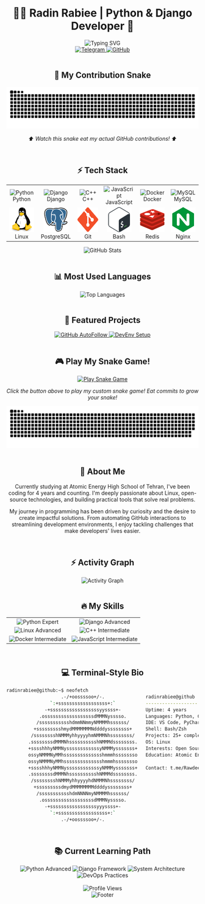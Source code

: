 # <div align="center">👨‍💻 Radin Rabiee | Python & Django Developer 🐍</div>

<div align="center">
  <img src="https://readme-typing-svg.herokuapp.com?font=Fira+Code&size=25&duration=3000&pause=1000&center=true&vCenter=true&random=false&width=435&lines=Python+Developer;Linux+Enthusiast;Open+Source+Advocate;Problem+Solver" alt="Typing SVG" />
</div>

<div align="center">
  <a href="https://t.me/Rawdeen">
    <img src="https://img.shields.io/badge/Telegram-2CA5E0?style=for-the-badge&logo=telegram&logoColor=white" alt="Telegram" />
  </a>
  <a href="https://github.com/RadinRabiee">
    <img src="https://img.shields.io/badge/GitHub-100000?style=for-the-badge&logo=github&logoColor=white" alt="GitHub" />
  </a>
</div>

<br />

## <div align="center">🐍 My Contribution Snake</div>

<div align="center">
  <!-- This will display your actual contributions with a styled snake -->
  <picture>
    <source media="(prefers-color-scheme: dark)" srcset="https://raw.githubusercontent.com/RadinRabiee/RadinRabiee/output/github-snake-dark.svg" />
    <source media="(prefers-color-scheme: light)" srcset="https://raw.githubusercontent.com/RadinRabiee/RadinRabiee/output/github-snake.svg" />
    <img alt="GitHub contribution snake" src="https://raw.githubusercontent.com/RadinRabiee/RadinRabiee/output/github-snake-dark.svg" />
  </picture>
  <p><em>⬆️ Watch this snake eat my actual GitHub contributions! ⬆️</em></p>
</div>

<br />

## <div align="center">⚡ Tech Stack</div>

<div align="center">
  <table>
    <tr>
      <td align="center" width="96">
        <img src="https://techstack-generator.vercel.app/python-icon.svg" alt="Python" width="65" height="65" />
        <br>Python
      </td>
      <td align="center" width="96">
        <img src="https://techstack-generator.vercel.app/django-icon.svg" alt="Django" width="65" height="65" />
        <br>Django
      </td>
      <td align="center" width="96">
        <img src="https://techstack-generator.vercel.app/cpp-icon.svg" alt="C++" width="65" height="65" />
        <br>C++
      </td>
      <td align="center" width="96">
        <img src="https://techstack-generator.vercel.app/js-icon.svg" alt="JavaScript" width="65" height="65" />
        <br>JavaScript
      </td>
      <td align="center" width="96">
        <img src="https://techstack-generator.vercel.app/docker-icon.svg" alt="Docker" width="65" height="65" />
        <br>Docker
      </td>
      <td align="center" width="96">
        <img src="https://techstack-generator.vercel.app/mysql-icon.svg" alt="MySQL" width="65" height="65" />
        <br>MySQL
      </td>
    </tr>
    <tr>
      <td align="center" width="96">
        <img src="https://raw.githubusercontent.com/devicons/devicon/master/icons/linux/linux-original.svg" alt="Linux" width="65" height="65" />
        <br>Linux
      </td>
      <td align="center" width="96">
        <img src="https://raw.githubusercontent.com/devicons/devicon/master/icons/postgresql/postgresql-original.svg" alt="PostgreSQL" width="65" height="65" />
        <br>PostgreSQL
      </td>
      <td align="center" width="96">
        <img src="https://raw.githubusercontent.com/devicons/devicon/master/icons/git/git-original.svg" alt="Git" width="65" height="65" />
        <br>Git
      </td>
      <td align="center" width="96">
        <img src="https://raw.githubusercontent.com/devicons/devicon/master/icons/bash/bash-original.svg" alt="Bash" width="65" height="65" />
        <br>Bash
      </td>
      <td align="center" width="96">
        <img src="https://raw.githubusercontent.com/devicons/devicon/master/icons/redis/redis-original.svg" alt="Redis" width="65" height="65" />
        <br>Redis
      </td>
      <td align="center" width="96">
        <img src="https://raw.githubusercontent.com/devicons/devicon/master/icons/nginx/nginx-original.svg" alt="Nginx" width="65" height="65" />
        <br>Nginx
      </td>
    </tr>
  </table>
</div>

<div align="center">
  <!-- GitHub Stats Card -->
  <img src="https://github-readme-stats-git-masterrstaa-rickstaa.vercel.app/api?username=RadinRabiee&theme=radical&hide_border=true&include_all_commits=true&count_private=true" alt="GitHub Stats" />
</div>

<br />

## <div align="center">📊 Most Used Languages</div>

<div align="center">
  <!-- Most used languages card -->
  <img src="https://github-readme-stats-git-masterrstaa-rickstaa.vercel.app/api/top-langs/?username=RadinRabiee&theme=radical&hide_border=true&include_all_commits=true&count_private=true&layout=compact" alt="Top Languages" />
</div>

<br />

## <div align="center">🚀 Featured Projects</div>

<div align="center">
  <!-- Featured Project Cards -->
  <a href="https://github.com/RadinRabiee/github-autofollow">
    <img src="https://github-readme-stats-git-masterrstaa-rickstaa.vercel.app/api/pin/?username=RadinRabiee&repo=github-autofollow&theme=radical" alt="GitHub AutoFollow" />
  </a>
  <a href="https://github.com/RadinRabiee/devenv-setup">
    <img src="https://github-readme-stats-git-masterrstaa-rickstaa.vercel.app/api/pin/?username=RadinRabiee&repo=devenv-setup&theme=radical" alt="DevEnv Setup" />
  </a>
</div>

<br />

## <div align="center">🎮 Play My Snake Game!</div>

<div align="center">
  <a href="https://radinrabiee.github.io/snake-game/" target="_blank">
    <img src="https://img.shields.io/badge/PLAY%20MY%20SNAKE%20GAME-ff007b?style=for-the-badge&logo=github&logoColor=white" alt="Play Snake Game" />
  </a>
  <p><em>Click the button above to play my custom snake game! Eat commits to grow your snake!</em></p>
  <img src="https://raw.githubusercontent.com/platane/platane/output/github-contribution-grid-snake-dark.svg" alt="Snake Animation" />
</div>

<br />

## <div align="center">📝 About Me</div>

<div align="center">
  <p>
    Currently studying at Atomic Energy High School of Tehran, I've been coding for 4 years and counting. I'm deeply passionate about Linux, open-source technologies, and building practical tools that solve real problems.
  </p>
  <p>
    My journey in programming has been driven by curiosity and the desire to create impactful solutions. From automating GitHub interactions to streamlining development environments, I enjoy tackling challenges that make developers' lives easier.
  </p>
</div>

<br />

## <div align="center">⚡ Activity Graph</div>

<div align="center">
  <!-- Activity graph now using GitHub's own contribution calendar which is more reliable -->
  <img src="https://github-profile-summary-cards.vercel.app/api/cards/profile-details?username=RadinRabiee&theme=radical" alt="Activity Graph" />
</div>

<br />

## <div align="center">🔥 My Skills</div>

<div align="center">
  <!-- Interactive skills visualization that works without external dependencies -->
  <table>
    <tr>
      <td align="center">
        <img src="https://img.shields.io/badge/Python-Expert-3776AB?style=for-the-badge&logo=python&logoColor=white" alt="Python Expert" />
      </td>
      <td align="center">
        <img src="https://img.shields.io/badge/Django-Advanced-092E20?style=for-the-badge&logo=django&logoColor=white" alt="Django Advanced" />
      </td>
    </tr>
    <tr>
      <td align="center">
        <img src="https://img.shields.io/badge/Linux-Advanced-FCC624?style=for-the-badge&logo=linux&logoColor=black" alt="Linux Advanced" />
      </td>
      <td align="center">
        <img src="https://img.shields.io/badge/C++-Intermediate-00599C?style=for-the-badge&logo=c%2B%2B&logoColor=white" alt="C++ Intermediate" />
      </td>
    </tr>
    <tr>
      <td align="center">
        <img src="https://img.shields.io/badge/Docker-Intermediate-2496ED?style=for-the-badge&logo=docker&logoColor=white" alt="Docker Intermediate" />
      </td>
      <td align="center">
        <img src="https://img.shields.io/badge/JavaScript-Intermediate-F7DF1E?style=for-the-badge&logo=javascript&logoColor=black" alt="JavaScript Intermediate" />
      </td>
    </tr>
  </table>
</div>

<br />

## <div align="center">💻 Terminal-Style Bio</div>

```bash
radinrabiee@github:~$ neofetch
                    .-/+oossssoo+/-.               radinrabiee@github
                `:+ssssssssssssssssss+:`           -------------------
              -+ssssssssssssssssssyyssss+-         Uptime: 4 years
            .ossssssssssssssssssdMMMNysssso.       Languages: Python, C++, JavaScript, Bash
           /ssssssssssshdmmNNmmyNMMMMhssssss/      IDE: VS Code, PyCharm, Vim
          +ssssssssshmydMMMMMMMNddddyssssssss+     Shell: Bash/Zsh
         /sssssssshNMMMyhhyyyyhmNMMMNhssssssss/    Projects: 25+ completed, 5+ ongoing
        .ssssssssdMMMNhsssssssssshNMMMdssssssss.   OS: Linux
        +sssshhhyNMMNyssssssssssssyNMMMysssssss+   Interests: Open Source, Automation, Linux
        ossyNMMMNyMMhsssssssssssssshmmmhssssssso   Education: Atomic Energy High School of Tehran
        ossyNMMMNyMMhsssssssssssssshmmmhssssssso   
        +sssshhhyNMMNyssssssssssssyNMMMysssssss+   Contact: t.me/Rawdeen
        .ssssssssdMMMNhsssssssssshNMMMdssssssss.   
         /sssssssshNMMMyhhyyyyhdNMMMNhssssssss/    
          +sssssssssdmydMMMMMMMMddddyssssssss+     
           /ssssssssssshdmNNNNmyNMMMMhssssss/      
            .ossssssssssssssssssdMMMNysssso.       
              -+sssssssssssssssssyyyssss+-         
                `:+ssssssssssssssssss+:`           
                    .-/+oossssoo+/-.               
```

<br />

## <div align="center">📚 Current Learning Path</div>

<div align="center">
  <img src="https://progress-bar.dev/75?title=Python%20Advanced&width=300&color=57bbdb" alt="Python Advanced" />
  <img src="https://progress-bar.dev/60?title=Django%20Framework&width=300&color=389826" alt="Django Framework" />
  <img src="https://progress-bar.dev/40?title=System%20Architecture&width=300&color=bb61c9" alt="System Architecture" />
  <img src="https://progress-bar.dev/30?title=DevOps%20Practices&width=300&color=db8857" alt="DevOps Practices" />
</div>

<br />

<div align="center">
  <img src="https://komarev.com/ghpvc/?username=RadinRabiee&label=Profile%20views&color=0e75b6&style=flat" alt="Profile Views" />
</div>

<div align="center">
  <img src="https://capsule-render.vercel.app/api?type=waving&color=gradient&height=100&section=footer" alt="Footer" />
</div>
